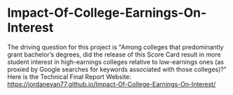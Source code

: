 # Impact-Of-College-Earnings-On-Interest
The driving question for this project is "Among colleges that predominantly grant bachelor’s degrees, did the release of this Score Card result in more student interest in high-earnings colleges relative to low-earnings ones (as proxied by Google searches for keywords associated with those colleges)?"
Here is the Technical Final Report Website:
https://jordanevan77.github.io/Impact-Of-College-Earnings-On-Interest/
